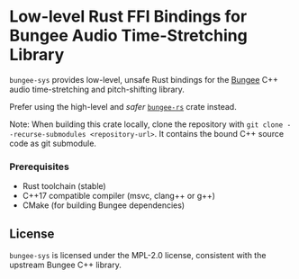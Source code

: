 # Low-level Rust FFI Bindings for Bungee Audio Time-Stretching Library

`bungee-sys` provides low-level, unsafe Rust bindings for the [Bungee](https://github.com/bungee-audio-stretch/bungee) C++ audio time-stretching and pitch-shifting library.

Prefer using the high-level and *safer* [`bungee-rs`](../README.md) crate instead.

Note: When building this crate locally, clone the repository with `git clone --recurse-submodules <repository-url>`. It contains the bound C++ source code as git submodule.

### Prerequisites

- Rust toolchain (stable)
- C++17 compatible compiler (msvc, clang++ or g++)
- CMake (for building Bungee dependencies)

## License

`bungee-sys` is licensed under the MPL-2.0 license, consistent with the upstream Bungee C++ library.
